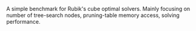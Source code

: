 A simple benchmark for Rubik's cube optimal solvers.
Mainly focusing on number of tree-search nodes, pruning-table memory access, solving performance.


